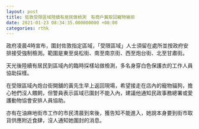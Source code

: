 ```yaml
---
layout: post
title: 佐敦受限區域陸續有居民做檢測　有商戶冀取回寵物被拒
date: 2021-01-23 08:34:35.000000000 +08:00
categories: rthk
---
```


政府凌晨4時宣布，圍封佐敦指定區域，「受限區域」人士須留在處所並按政府安排接受強制檢測。範圍是東至吳松街、南至南京街、西至炮台街、北至甘肅街。

天光後陸續有居民到區域內的臨時採樣站做檢測，多名身穿白色保護衣的工作人員協助採樣。

在受限區域內炮台街開舖的黃先生早上返回現場，希望接走在店內的寵物貓狗，擔心牠們沒人餵飼，但警員表示區域已圍封不能入內，建議他通知民政事務總署或愛護動物協會安排人員協助。

亦有在油麻地街市工作的市民清晨到來後，獲告知不能進入，她說本身要到街市取貨供應附近食肆，沒人通知她圍封的消息。
